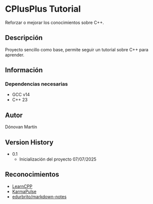 # CPlusPlus Tutorial

Reforzar o mejorar los conocimientos sobre C++.

## Descripción

Proyecto sencillo como base, permite seguir un tutorial sobre C++ para aprender.

## Información

### Dependencias necesarias

* GCC v14
* C++ 23

## Autor

Dónovan Martín

## Version History

* 0.1
    * Inicialización del proyecto 07/07/2025

## Reconocimientos

* [LearnCPP](https://www.learncpp.com/#google_vignette)
* [KarmaPulse](https://github.com/KarmaPulse/git-commit-message-conventions)
* [edurbrito/markdown-notes](https://github.com/edurbrito/markdown-notes/blob/master/LICENSE.txt)
